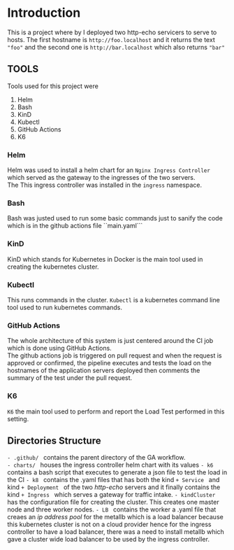 # Introduction  
This is a project where by I deployed two http-echo servicers to serve to hosts.
The first hostname is ```http://foo.localhost``` and it returns the text ```"foo"``` and the second one is ```http://bar.localhost``` which also returns ```"bar"```


## TOOLS  
Tools used for this project were  
1. Helm  
2. Bash  
3. KinD
4. Kubectl  
5. GitHub Actions  
6. K6  


### Helm  
Helm was used to install a helm chart for an  ``Nginx Ingress Controller`` which served as the gateway to the ingresses of the two servers.  
The This ingress controller was installed in the ``ingress`` namespace.

### Bash 
Bash was justed used to run some basic commands just to sanify the code which is in the github actions file ``main.yaml```  

### KinD  
KinD which stands for Kubernetes in Docker is the main tool used in creating the kubernetes cluster.

### Kubectl
This runs commands in the cluster. ``Kubectl`` is a kubernetes command line tool used to run kubernetes commands.

### GitHub Actions  
The whole architecture of this system is just centered around the CI job which is done using GitHub Actions.  
The github actions job is triggered on pull request and when the request is approved or confirmed, the pipeline executes and tests the load on the hostnames of the application servers deployed then comments the summary of the test under the pull request.  

### K6
``K6`` the main tool used to perform and report the Load Test performed in this setting.




## Directories Structure
`- .github/ ` contains the parent directory of the GA workflow.  
`- charts/ ` houses the ingress controller helm chart with its values
`- k6 ` contains a bash script that executes to generate a json file to test the load in the CI
`- k8 ` contains the .yaml files that has both the kind `+ Service ` and kind `+ Deployment ` of the two *http-echo* servers and it finally contains the kind `+ Ingress ` which serves a gateway for traffic intake.
`- kindCluster ` has the configuration file for creating the cluster. This creates one master node and three worker nodes.
`- LB ` contains the worker a .yaml file that creaes an *ip address pool* for the metallb which is a load balancer because this kubernetes cluster is not on a cloud provider hence for the ingress controller to have a load balancer, there was a need to install metallb which gave a cluster wide load balancer to be used by the ingress controller.

